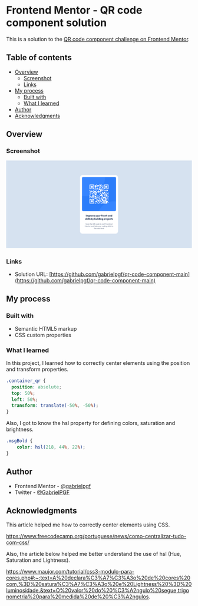 # Frontend Mentor - QR code component solution

This is a solution to the [QR code component challenge on Frontend Mentor](https://www.frontendmentor.io/challenges/qr-code-component-iux_sIO_H).

## Table of contents

- [Overview](#overview)
  - [Screenshot](#screenshot)
  - [Links](#links)
- [My process](#my-process)
  - [Built with](#built-with)
  - [What I learned](#what-i-learned)    
- [Author](#author)
- [Acknowledgments](#acknowledgments)

## Overview

### Screenshot

![](./screenshots/screenshot_qrcode_page.png)

### Links

- Solution URL: [https://github.com/gabrielpgf/qr-code-component-main](https://github.com/gabrielpgf/qr-code-component-main)


## My process

### Built with

- Semantic HTML5 markup
- CSS custom properties

### What I learned

In this project, I learned how to correctly center elements using the position and transform properties.

```css
.container_qr {
  position: absolute;    
  top: 50%;
  left: 50%;
  transform: translate(-50%, -50%); 
}
```

Also, I got to know the hsl property for defining colors, saturation and brightness.

```css
.msgBold {
    color: hsl(218, 44%, 22%);   
}
```

## Author

- Frontend Mentor - [@gabrielpgf](https://www.frontendmentor.io/profile/gabrielpgf)
- Twitter - [@GabrielPGF](https://twitter.com/GabrielPGF)

## Acknowledgments

This article helped me how to correctly center elements using CSS.

https://www.freecodecamp.org/portuguese/news/como-centralizar-tudo-com-css/

Also, the article below helped me better understand the use of hsl (Hue, Saturation and Lightness).

https://www.maujor.com/tutorial/css3-modulo-para-cores.php#:~:text=A%20declara%C3%A7%C3%A3o%20de%20cores%20com,%3D%20satura%C3%A7%C3%A3o%20e%20Lightness%20%3D%20luminosidade.&text=O%20valor%20do%20%C3%A2ngulo%20segue,trigonometria%20para%20medida%20de%20%C3%A2ngulos.